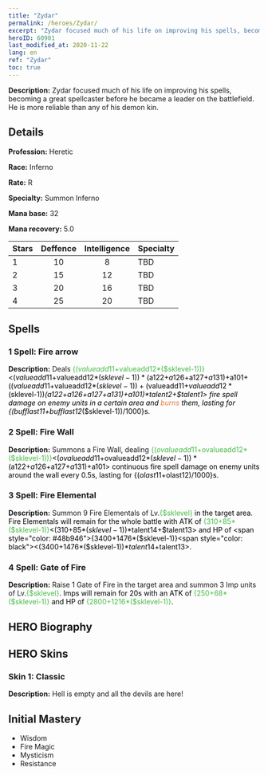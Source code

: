 ```yaml
---
title: "Zydar"
permalink: /heroes/Zydar/
excerpt: "Zydar focused much of his life on improving his spells, becoming a great spellcaster before he became a leader on the battlefield. He is more reliable than any of his demon kin. "
heroID: 60901
last_modified_at: 2020-11-22
lang: en
ref: "Zydar"
toc: true
---
```

 **Description:** Zydar focused much of his life on improving his spells, becoming a great spellcaster before he became a leader on the battlefield. He is more reliable than any of his demon kin. 
## Details
 **Profession:** Heretic

 **Race:** Inferno

 **Rate:** R

 **Specialty:** Summon Inferno

 **Mana base:** 32

 **Mana recovery:** 5.0


  | Stars   |    Deffence    |  Intelligence  |      Specialty     |
  |---------|:---------------:|:---------------:|--------------------|
  |    1    | 10 | 8 | TBD |
  |    2    | 15 | 12 | TBD |
  |    3    | 20 | 16 | TBD |
  |    4    | 25 | 20 | TBD |

## Spells
### 1 Spell: Fire arrow
 **Description:** Deals <span style="color: #48b946">{($valueadd11+$valueadd12*($sklevel-1))}<span style="color: black"><($valueadd11+$valueadd12*($sklevel-1))*($a122+$a126+$a127+$a131)+$a101+(($valueadd11+$valueadd12*($sklevel-1))+($valueadd11+$valueadd12*($sklevel-1))*($a122+$a126+$a127+$a131)+$a101)*$talent2+$talent1> fire spell damage on enemy units in a certain area and <span style="color: #e07c44">burns<span style="color: black"> them, lasting for {($bufflast11+$bufflast12*($sklevel-1))/1000}s.

### 2 Spell: Fire Wall
 **Description:** Summons a Fire Wall, dealing <span style="color: #48b946">{($ovalueadd11+$ovalueadd12*($sklevel-1))}<span style="color: black"><($ovalueadd11+$ovalueadd12*($sklevel-1))*($a122+$a126+$a127+$a131)+$a101> continuous fire spell damage on enemy units around the wall every 0.5s, lasting for {($olast11+$olast12)/1000}s.

### 3 Spell: Fire Elemental
 **Description:** Summon 9 Fire Elementals of Lv.<span style="color: #48b946">{$sklevel}<span style="color: black"> in the target area. Fire Elementals will remain for the whole battle with ATK of <span style="color: #48b946">{310+85*($sklevel-1)}<span style="color: black"><(310+85*($sklevel-1))*$talent14+$talent13> and HP of <span style="color: #48b946">{3400+1476*($sklevel-1)}<span style="color: black"><(3400+1476*($sklevel-1))*$talent14+$talent13>.

### 4 Spell: Gate of Fire
 **Description:** Raise 1 Gate of Fire in the target area and summon 3 Imp units of Lv.<span style="color: #48b946">{$sklevel}<span style="color: black">. Imps will remain for 20s with an ATK of <span style="color: #48b946">{250+68*($sklevel-1)}<span style="color: black"> and HP of <span style="color: #48b946">{2800+1216*($sklevel-1)}<span style="color: black">.


## HERO Biography

## HERO Skins
### Skin 1: **Classic**

 **Description:** Hell is empty and all the devils are here! 



## Initial Mastery
   - Wisdom
   - Fire Magic
   - Mysticism
   - Resistance
